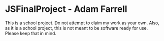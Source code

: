 # JSFinalProject - Adam Farrell
This is a school project. Do not attempt to claim my work as your own. Also, as it is a school project, this is not meant to be software ready for use. Please keep that in mind.
